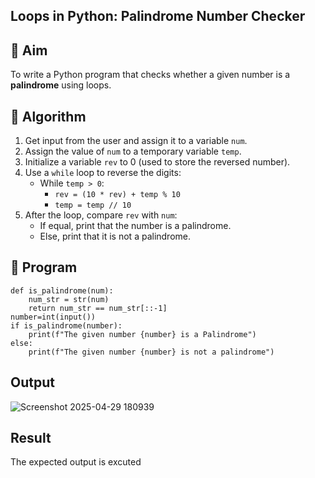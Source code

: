 ## Loops in Python: Palindrome Number Checker

## 🎯 Aim
To write a Python program that checks whether a given number is a **palindrome** using loops.

## 🧠 Algorithm
1. Get input from the user and assign it to a variable `num`.
2. Assign the value of `num` to a temporary variable `temp`.
3. Initialize a variable `rev` to 0 (used to store the reversed number).
4. Use a `while` loop to reverse the digits:
   - While `temp > 0`:
     - `rev = (10 * rev) + temp % 10`
     - `temp = temp // 10`
5. After the loop, compare `rev` with `num`:
   - If equal, print that the number is a palindrome.
   - Else, print that it is not a palindrome.

## 🧾 Program
```
def is_palindrome(num):
    num_str = str(num)
    return num_str == num_str[::-1]
number=int(input()) 
if is_palindrome(number):
    print(f"The given number {number} is a Palindrome")
else:
    print(f"The given number {number} is not a palindrome")
```
## Output
![Screenshot 2025-04-29 180939](https://github.com/user-attachments/assets/2f5f668b-ec5d-4839-91aa-0b83be5988a9)

## Result
The expected output is excuted
